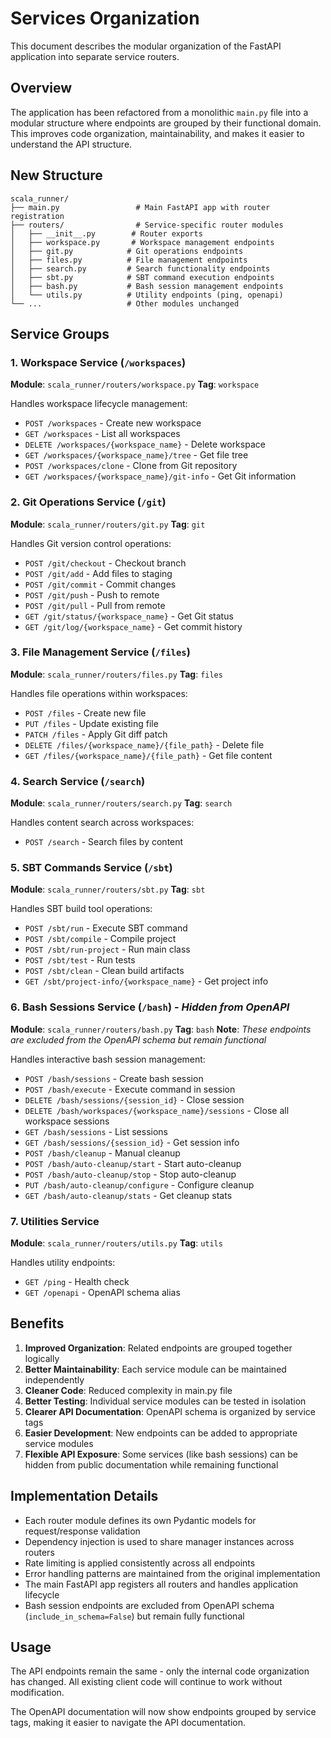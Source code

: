 # Services Organization

This document describes the modular organization of the FastAPI application into separate service routers.

## Overview

The application has been refactored from a monolithic `main.py` file into a modular structure where endpoints are grouped by their functional domain. This improves code organization, maintainability, and makes it easier to understand the API structure.

## New Structure

```
scala_runner/
├── main.py                 # Main FastAPI app with router registration
├── routers/                # Service-specific router modules
│   ├── __init__.py        # Router exports
│   ├── workspace.py       # Workspace management endpoints
│   ├── git.py            # Git operations endpoints
│   ├── files.py          # File management endpoints
│   ├── search.py         # Search functionality endpoints
│   ├── sbt.py            # SBT command execution endpoints
│   ├── bash.py           # Bash session management endpoints
│   └── utils.py          # Utility endpoints (ping, openapi)
└── ...                   # Other modules unchanged
```

## Service Groups

### 1. Workspace Service (`/workspaces`)
**Module**: `scala_runner/routers/workspace.py`
**Tag**: `workspace`

Handles workspace lifecycle management:
- `POST /workspaces` - Create new workspace
- `GET /workspaces` - List all workspaces  
- `DELETE /workspaces/{workspace_name}` - Delete workspace
- `GET /workspaces/{workspace_name}/tree` - Get file tree
- `POST /workspaces/clone` - Clone from Git repository
- `GET /workspaces/{workspace_name}/git-info` - Get Git information

### 2. Git Operations Service (`/git`)
**Module**: `scala_runner/routers/git.py`
**Tag**: `git`

Handles Git version control operations:
- `POST /git/checkout` - Checkout branch
- `POST /git/add` - Add files to staging
- `POST /git/commit` - Commit changes
- `POST /git/push` - Push to remote
- `POST /git/pull` - Pull from remote
- `GET /git/status/{workspace_name}` - Get Git status
- `GET /git/log/{workspace_name}` - Get commit history

### 3. File Management Service (`/files`)
**Module**: `scala_runner/routers/files.py`
**Tag**: `files`

Handles file operations within workspaces:
- `POST /files` - Create new file
- `PUT /files` - Update existing file
- `PATCH /files` - Apply Git diff patch
- `DELETE /files/{workspace_name}/{file_path}` - Delete file
- `GET /files/{workspace_name}/{file_path}` - Get file content

### 4. Search Service (`/search`)
**Module**: `scala_runner/routers/search.py`
**Tag**: `search`

Handles content search across workspaces:
- `POST /search` - Search files by content

### 5. SBT Commands Service (`/sbt`)
**Module**: `scala_runner/routers/sbt.py`
**Tag**: `sbt`

Handles SBT build tool operations:
- `POST /sbt/run` - Execute SBT command
- `POST /sbt/compile` - Compile project
- `POST /sbt/run-project` - Run main class
- `POST /sbt/test` - Run tests
- `POST /sbt/clean` - Clean build artifacts
- `GET /sbt/project-info/{workspace_name}` - Get project info

### 6. Bash Sessions Service (`/bash`) - *Hidden from OpenAPI*
**Module**: `scala_runner/routers/bash.py`
**Tag**: `bash`
**Note**: *These endpoints are excluded from the OpenAPI schema but remain functional*

Handles interactive bash session management:
- `POST /bash/sessions` - Create bash session
- `POST /bash/execute` - Execute command in session
- `DELETE /bash/sessions/{session_id}` - Close session
- `DELETE /bash/workspaces/{workspace_name}/sessions` - Close all workspace sessions
- `GET /bash/sessions` - List sessions
- `GET /bash/sessions/{session_id}` - Get session info
- `POST /bash/cleanup` - Manual cleanup
- `POST /bash/auto-cleanup/start` - Start auto-cleanup
- `POST /bash/auto-cleanup/stop` - Stop auto-cleanup
- `PUT /bash/auto-cleanup/configure` - Configure cleanup
- `GET /bash/auto-cleanup/stats` - Get cleanup stats

### 7. Utilities Service
**Module**: `scala_runner/routers/utils.py`
**Tag**: `utils`

Handles utility endpoints:
- `GET /ping` - Health check
- `GET /openapi` - OpenAPI schema alias

## Benefits

1. **Improved Organization**: Related endpoints are grouped together logically
2. **Better Maintainability**: Each service module can be maintained independently
3. **Cleaner Code**: Reduced complexity in main.py file
4. **Better Testing**: Individual service modules can be tested in isolation
5. **Clearer API Documentation**: OpenAPI schema is organized by service tags
6. **Easier Development**: New endpoints can be added to appropriate service modules
7. **Flexible API Exposure**: Some services (like bash sessions) can be hidden from public documentation while remaining functional

## Implementation Details

- Each router module defines its own Pydantic models for request/response validation
- Dependency injection is used to share manager instances across routers
- Rate limiting is applied consistently across all endpoints
- Error handling patterns are maintained from the original implementation
- The main FastAPI app registers all routers and handles application lifecycle
- Bash session endpoints are excluded from OpenAPI schema (`include_in_schema=False`) but remain fully functional

## Usage

The API endpoints remain the same - only the internal code organization has changed. All existing client code will continue to work without modification.

The OpenAPI documentation will now show endpoints grouped by service tags, making it easier to navigate the API documentation. 